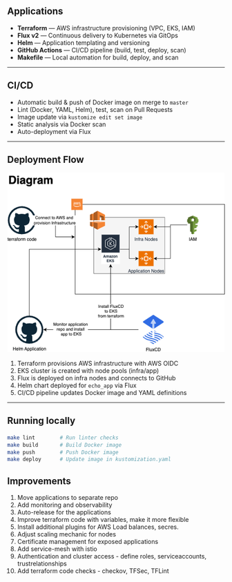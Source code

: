 ## Applications
- **Terraform** — AWS infrastructure provisioning (VPC, EKS, IAM)
- **Flux v2** — Continuous delivery to Kubernetes via GitOps
- **Helm** — Application templating and versioning
- **GitHub Actions** — CI/CD pipeline (build, test, deploy, scan)
- **Makefile** — Local automation for build, deploy, and scan

---

## CI/CD

- Automatic build & push of Docker image on merge to `master`
- Lint (Docker, YAML, Helm), test, scan on Pull Requests
- Image update via `kustomize edit set image`
- Static analysis via Docker scan
- Auto-deployment via Flux

---

## Deployment Flow

![diagram](./terraform_architecture.png)

1. Terraform provisions AWS infrastructure with AWS OIDC
2. EKS cluster is created with node pools (infra/app)
3. Flux is deployed on infra nodes and connects to GitHub
4. Helm chart deployed for `echo_app` via Flux
5. CI/CD pipeline updates Docker image and YAML definitions

---

## Running locally

```bash
make lint        # Run linter checks
make build       # Build Docker image
make push        # Push Docker image
make deploy      # Update image in kustomization.yaml
```

## Improvements
1. Move applications to separate repo
2. Add monitoring and observability
3. Auto-release for the applications
3. Improve terraform code with variables, make it more flexible
4. Install additional plugins for AWS Load balances, secres.
5. Adjust scaling mechanic for nodes
6. Certificate management for exposed applications
7. Add service-mesh with istio
8. Authentication and cluster access - define roles, serviceaccounts, trustrelationships
9. Add terraform code checks - checkov, TFSec, TFLint
